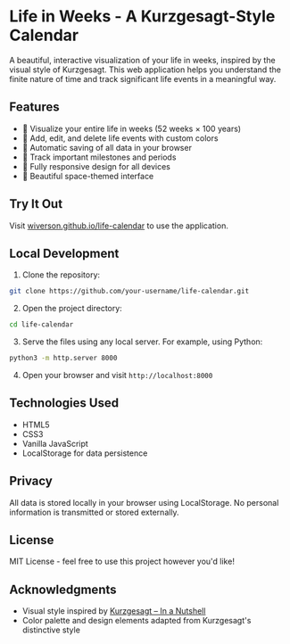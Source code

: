 # Life in Weeks - A Kurzgesagt-Style Calendar

A beautiful, interactive visualization of your life in weeks, inspired by the visual style of Kurzgesagt. This web application helps you understand the finite nature of time and track significant life events in a meaningful way.

## Features

- 📅 Visualize your entire life in weeks (52 weeks × 100 years)
- 🎨 Add, edit, and delete life events with custom colors
- 💾 Automatic saving of all data in your browser
- 🎯 Track important milestones and periods
- 📱 Fully responsive design for all devices
- 🌌 Beautiful space-themed interface

## Try It Out

Visit [wiverson.github.io/life-calendar](https://wiverson.github.io/life-calendar) to use the application.

## Local Development

1. Clone the repository:
```bash
git clone https://github.com/your-username/life-calendar.git
```

2. Open the project directory:
```bash
cd life-calendar
```

3. Serve the files using any local server. For example, using Python:
```bash
python3 -m http.server 8000
```

4. Open your browser and visit `http://localhost:8000`

## Technologies Used

- HTML5
- CSS3
- Vanilla JavaScript
- LocalStorage for data persistence

## Privacy

All data is stored locally in your browser using LocalStorage. No personal information is transmitted or stored externally.

## License

MIT License - feel free to use this project however you'd like!

## Acknowledgments

- Visual style inspired by [Kurzgesagt – In a Nutshell](https://www.youtube.com/c/inanutshell)
- Color palette and design elements adapted from Kurzgesagt's distinctive style
